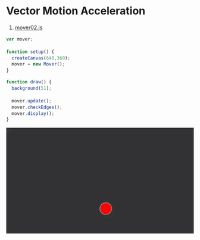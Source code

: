 # Vector Motion Acceleration

1. [mover02.js](mover/)

```js
var mover;

function setup() {
  createCanvas(640,360);
  mover = new Mover();  
}
```

```js
function draw() {
  background(51);

  mover.update();
  mover.checkEdges();
  mover.display();
}

```
<img src ="img/vectors.gif"/>
